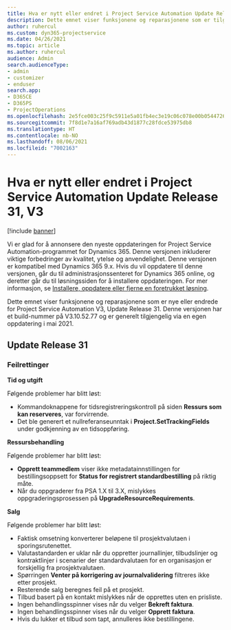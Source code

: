 ```yaml
---
title: Hva er nytt eller endret i Project Service Automation Update Release 31, V3
description: Dette emnet viser funksjonene og reparasjonene som er tilgjengelig i Project Service Automation Update Release 31, V3.
author: ruhercul
ms.custom: dyn365-projectservice
ms.date: 04/26/2021
ms.topic: article
ms.author: ruhercul
audience: Admin
search.audienceType:
- admin
- customizer
- enduser
search.app:
- D365CE
- D365PS
- ProjectOperations
ms.openlocfilehash: 2e5fce003c25f9c5911e5a01fb4ec3e19c06c078e00b054472699a522b9cd070
ms.sourcegitcommit: 7f8d1e7a16af769adb43d1877c28fdce53975db8
ms.translationtype: HT
ms.contentlocale: nb-NO
ms.lasthandoff: 08/06/2021
ms.locfileid: "7002163"
---
```

# <a name="whats-new-or-changed-in-project-service-automation-update-release-31-v3"></a>Hva er nytt eller endret i Project Service Automation Update Release 31, V3

[!include [banner](../includes/psa-now-project-operations.md)]

Vi er glad for å annonsere den nyeste oppdateringen for Project Service Automation-programmet for Dynamics 365. Denne versjonen inkluderer viktige forbedringer av kvalitet, ytelse og anvendelighet. Denne versjonen er kompatibel med Dynamics 365 9.x. Hvis du vil oppdatere til denne versjonen, går du til administrasjonssenteret for Dynamics 365 online, og deretter går du til løsningssiden for å installere oppdateringen. For mer informasjon, se [Installere, oppdatere eller fjerne en foretrukket løsning](/power-platform/admin/install-remove-preferred-solution).

Dette emnet viser funksjonene og reparasjonene som er nye eller endrede for Project Service Automation V3, Update Release 31. Denne versjonen har et build-nummer på V3.10.52.77 og er generelt tilgjengelig via en egen oppdatering i mai 2021.

## <a name="update-release-31"></a>Update Release 31

### <a name="bug-fixes"></a>Feilrettinger

**Tid og utgift**

Følgende problemer har blitt løst:

- Kommandoknappene for tidsregistreringskontroll på siden **Ressurs som kan reserveres**, var forvirrende.
- Det ble generert et nullreferanseunntak i **Project.SetTrackingFields** under godkjenning av en tidsoppføring.

**Ressursbehandling**

Følgende problemer har blitt løst:

- **Opprett teammedlem** viser ikke metadatainnstillingen for bestillingsoppsett for **Status for registrert standardbestilling** på riktig måte.
- Når du oppgraderer fra PSA 1.X til 3.X, mislykkes oppgraderingsprosessen på **UpgradeResourceRequirements**.


**Salg**

Følgende problemer har blitt løst:

- Faktisk omsetning konverterer beløpene til prosjektvalutaen i sporingsrutenettet.
- Valutastandarden er uklar når du oppretter journallinjer, tilbudslinjer og kontraktlinjer i scenarier der standardvalutaen for en organisasjon er forskjellig fra prosjektvalutaen.
- Spørringen **Venter på korrigering av journalvalidering** filtreres ikke etter prosjekt.
- Resterende salg beregnes feil på et prosjekt.
- Tilbud basert på en kontakt mislykkes når de opprettes uten en prisliste.
- Ingen behandlingsspinner vises når du velger **Bekreft faktura**.
- Ingen behandlingsspinner vises når du velger **Opprett faktura**.
- Hvis du lukker et tilbud som tapt, annulleres ikke bestillingene.







